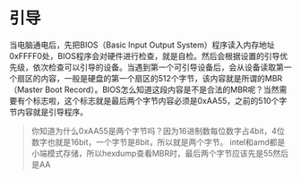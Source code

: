 # 引导
当电脑通电后，先把BIOS（Basic Input Output System）程序读入内存地址0xFFFF0处，BIOS程序会对硬件进行检查，就是自检。然后会根据设置的引导优先级，依次检查可以引导的设备。当遇到第一个可引导设备后，会从设备读取第一个扇区的内容，一般是硬盘的第一个扇区的512个字节，该内容就是所谓的MBR（Master Boot Record）。BIOS怎么知道这段内容是不是合法的MBR呢？当然需要有个标志啦，这个标志就是最后两个字节内容必须是0xAA55，之前的510个字节内容就是引导程序。

>你知道为什么0xAA55是两个字节吗？因为16进制数每位数字占4bit，4位数字也就是16bit，一个字节是8bit，所以就是两个字节。
>intel和amd都是小端模式存储，所以hexdump查看MBR时，最后两个字节应该先是55然后是AA
